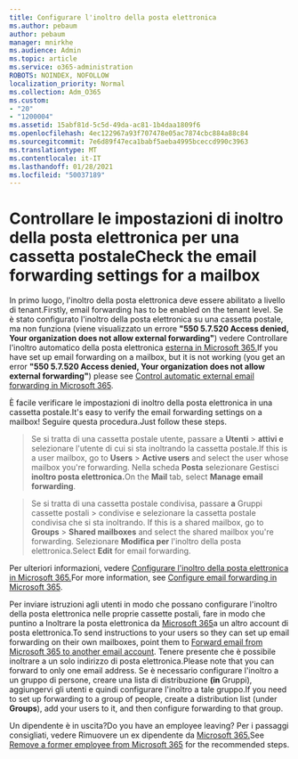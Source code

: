 ```yaml
---
title: Configurare l'inoltro della posta elettronica
ms.author: pebaum
author: pebaum
manager: mnirkhe
ms.audience: Admin
ms.topic: article
ms.service: o365-administration
ROBOTS: NOINDEX, NOFOLLOW
localization_priority: Normal
ms.collection: Adm_O365
ms.custom:
- "20"
- "1200004"
ms.assetid: 15abf81d-5c5d-49da-ac81-1b4daa1809f6
ms.openlocfilehash: 4ec122967a93f707478e05ac7874cbc884a88c84
ms.sourcegitcommit: 7e6d89f47eca1babf5aeba4995bceccd990c3963
ms.translationtype: MT
ms.contentlocale: it-IT
ms.lasthandoff: 01/28/2021
ms.locfileid: "50037189"
---
```

# <a name="check-the-email-forwarding-settings-for-a-mailbox"></a><span data-ttu-id="7e004-102">Controllare le impostazioni di inoltro della posta elettronica per una cassetta postale</span><span class="sxs-lookup"><span data-stu-id="7e004-102">Check the email forwarding settings for a mailbox</span></span>

<span data-ttu-id="7e004-103">In primo luogo, l'inoltro della posta elettronica deve essere abilitato a livello di tenant.</span><span class="sxs-lookup"><span data-stu-id="7e004-103">Firstly, email forwarding has to be enabled on the tenant level.</span></span> <span data-ttu-id="7e004-104">Se è stato configurato l'inoltro della posta elettronica su una cassetta postale, ma non funziona (viene visualizzato un errore **"550 5.7.520 Access denied, Your organization does not allow external forwarding"**) vedere Controllare l'inoltro automatico della posta elettronica [esterna in Microsoft 365.](https://docs.microsoft.com/microsoft-365/security/office-365-security/external-email-forwarding?view=o365-worldwide)</span><span class="sxs-lookup"><span data-stu-id="7e004-104">If you have set up email forwarding on a mailbox, but it is not working (you get an error **"550 5.7.520 Access denied, Your organization does not allow external forwarding"**) please see [Control automatic external email forwarding in Microsoft 365](https://docs.microsoft.com/microsoft-365/security/office-365-security/external-email-forwarding?view=o365-worldwide).</span></span>

<span data-ttu-id="7e004-105">È facile verificare le impostazioni di inoltro della posta elettronica in una cassetta postale.</span><span class="sxs-lookup"><span data-stu-id="7e004-105">It's easy to verify the email forwarding settings on a mailbox!</span></span> <span data-ttu-id="7e004-106">Seguire questa procedura.</span><span class="sxs-lookup"><span data-stu-id="7e004-106">Just follow these steps.</span></span>
  
> <span data-ttu-id="7e004-107">Se si tratta di una cassetta postale utente, passare a **Utenti** \> **attivi e** selezionare l'utente di cui si sta inoltrando la cassetta postale.</span><span class="sxs-lookup"><span data-stu-id="7e004-107">If this is a user mailbox, go to **Users** \> **Active users** and select the user whose mailbox you're forwarding.</span></span> <span data-ttu-id="7e004-108">Nella scheda **Posta** selezionare Gestisci **inoltro posta elettronica.**</span><span class="sxs-lookup"><span data-stu-id="7e004-108">On the **Mail** tab, select **Manage email forwarding**.</span></span>

> <span data-ttu-id="7e004-109">Se si tratta di una cassetta postale condivisa, passare **a** Gruppi cassette postali \> condivise e selezionare la cassetta postale condivisa che si sta inoltrando. </span><span class="sxs-lookup"><span data-stu-id="7e004-109">If this is a shared mailbox, go to **Groups** \> **Shared mailboxes** and select the shared mailbox you're forwarding.</span></span> <span data-ttu-id="7e004-110">Selezionare **Modifica per** l'inoltro della posta elettronica.</span><span class="sxs-lookup"><span data-stu-id="7e004-110">Select **Edit** for email forwarding.</span></span>

<span data-ttu-id="7e004-111">Per ulteriori informazioni, vedere [Configurare l'inoltro della posta elettronica in Microsoft 365.](https://docs.microsoft.com/microsoft-365/admin/email/configure-email-forwarding)</span><span class="sxs-lookup"><span data-stu-id="7e004-111">For more information, see [Configure email forwarding in Microsoft 365](https://docs.microsoft.com/microsoft-365/admin/email/configure-email-forwarding).</span></span>
  
<span data-ttu-id="7e004-112">Per inviare istruzioni agli utenti in modo che possano configurare l'inoltro della posta elettronica nelle proprie cassette postali, fare in modo che puntino a Inoltrare la posta elettronica da [Microsoft 365](https://support.office.com/article/Forward-email-from-Office-365-to-another-email-account-1ed4ee1e-74f8-4f53-a174-86b748ff6a0e)a un altro account di posta elettronica.</span><span class="sxs-lookup"><span data-stu-id="7e004-112">To send instructions to your users so they can set up email forwarding on their own mailboxes, point them to [Forward email from Microsoft 365 to another email account](https://support.office.com/article/Forward-email-from-Office-365-to-another-email-account-1ed4ee1e-74f8-4f53-a174-86b748ff6a0e).</span></span> <span data-ttu-id="7e004-113">Tenere presente che è possibile inoltrare a un solo indirizzo di posta elettronica.</span><span class="sxs-lookup"><span data-stu-id="7e004-113">Please note that you can forward to only one email address.</span></span> <span data-ttu-id="7e004-114">Se è necessario configurare l'inoltro a un gruppo di persone, creare una lista di distribuzione **(in** Gruppi), aggiungervi gli utenti e quindi configurare l'inoltro a tale gruppo.</span><span class="sxs-lookup"><span data-stu-id="7e004-114">If you need to set up forwarding to a group of people, create a distribution list (under **Groups**), add your users to it, and then configure forwarding to that group.</span></span>
  
<span data-ttu-id="7e004-115">Un dipendente è in uscita?</span><span class="sxs-lookup"><span data-stu-id="7e004-115">Do you have an employee leaving?</span></span> <span data-ttu-id="7e004-116">Per i passaggi consigliati, vedere Rimuovere un ex dipendente da [Microsoft 365.](https://docs.microsoft.com/microsoft-365/admin/add-users/remove-former-employee)</span><span class="sxs-lookup"><span data-stu-id="7e004-116">See [Remove a former employee from Microsoft 365](https://docs.microsoft.com/microsoft-365/admin/add-users/remove-former-employee) for the recommended steps.</span></span>